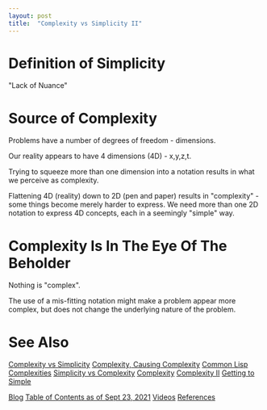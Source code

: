```yaml
---
layout: post
title:  "Complexity vs Simplicity II"
---
```


# Definition of Simplicity
"Lack of Nuance"
# Source of Complexity
Problems have a number of degrees of freedom - dimensions.

Our reality appears to have 4 dimensions (4D) - x,y,z,t.

Trying to squeeze more than one dimension into a notation results in what we perceive as complexity.

Flattening 4D (reality) down to 2D (pen and paper) results in "complexity" - some things become merely harder to express. We need more than one 2D notation to express 4D concepts, each in a seemingly "simple" way.

# Complexity Is In The Eye Of The Beholder
Nothing is "complex".

The use of a mis-fitting notation might make a problem appear more complex, but does not change the underlying nature of the problem.

# See Also

[Complexity vs Simplicity](https://guitarvydas.github.io/2021/07/06/Complexity-vs-Simplicity.html)
[Complexity, Causing Complexity](https://guitarvydas.github.io/2021/06/01/Complexity,-Causing-Complexity.html)
[Common Lisp Complexities](https://guitarvydas.github.io/2021/04/28/Common-Lisp-Complexities.html)
[Simplicity vs Complexity](https://guitarvydas.github.io/2021/03/30/Simplicity-vs-Complexity.html)
[Complexity](https://guitarvydas.github.io/2020/12/09/Complexity.html)
[Complexity II](https://guitarvydas.github.io/2020/12/09/Complexity-II.html)
[Getting to Simple](https://alarmingdevelopment.org/?p=766)

[Blog](https://guitarvydas.github.io)
[Table of Contents as of Sept 23, 2021](https://guitarvydas.github.io/2021/09/21/Table-of-Contents-Sept-17-2021.html)
[Videos](https://www.youtube.com/channel/UC2bdO9l84VWGlRdeNy5)
[References](https://guitarvydas.github.io/2021/01/14/References.html)

<script src="https://utteranc.es/client.js" 
        repo="guitarvydas/guitarvydas.github.io" 
        issue-term="pathname" 
        theme="github-light" 
        crossorigin="anonymous" 
        async> 
</script> 
